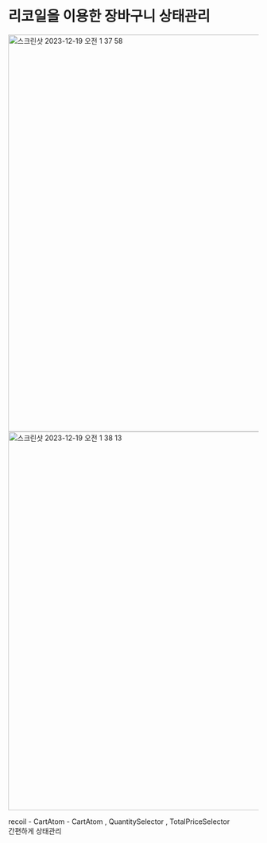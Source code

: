 # 리코일을 이용한 장바구니 상태관리</br>
<img width="798" alt="스크린샷 2023-12-19 오전 1 37 58" src="https://github.com/wooriki/recoilTest/assets/109304556/39978f19-d0c8-4811-8305-2c7fd1da9eb7">
<img width="761" alt="스크린샷 2023-12-19 오전 1 38 13" src="https://github.com/wooriki/recoilTest/assets/109304556/d295258c-37da-4474-9e01-836567083da5">


recoil - CartAtom - CartAtom , QuantitySelector , TotalPriceSelector</br>
간편하게 상태관리
